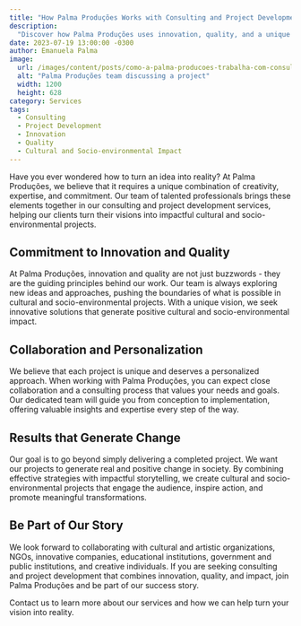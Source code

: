 ```yaml
---
title: "How Palma Produções Works with Consulting and Project Development"
description:
  "Discover how Palma Produções uses innovation, quality, and a unique vision to provide impactful consulting and project development services."
date: 2023-07-19 13:00:00 -0300
author: Emanuela Palma
image:
  url: /images/content/posts/como-a-palma-producoes-trabalha-com-consultoria-e-desenvolvimento-de-projetos.jpg
  alt: "Palma Produções team discussing a project"
  width: 1200
  height: 628
category: Services
tags:
  - Consulting
  - Project Development
  - Innovation
  - Quality
  - Cultural and Socio-environmental Impact
---
```


Have you ever wondered how to turn an idea into reality? At Palma Produções, we believe that it requires a unique combination of creativity, expertise, and commitment. Our team of talented professionals brings these elements together in our consulting and project development services, helping our clients turn their visions into impactful cultural and socio-environmental projects.

## Commitment to Innovation and Quality

At Palma Produções, innovation and quality are not just buzzwords - they are the guiding principles behind our work. Our team is always exploring new ideas and approaches, pushing the boundaries of what is possible in cultural and socio-environmental projects. With a unique vision, we seek innovative solutions that generate positive cultural and socio-environmental impact.

## Collaboration and Personalization

We believe that each project is unique and deserves a personalized approach. When working with Palma Produções, you can expect close collaboration and a consulting process that values your needs and goals. Our dedicated team will guide you from conception to implementation, offering valuable insights and expertise every step of the way.

## Results that Generate Change

Our goal is to go beyond simply delivering a completed project. We want our projects to generate real and positive change in society. By combining effective strategies with impactful storytelling, we create cultural and socio-environmental projects that engage the audience, inspire action, and promote meaningful transformations.

## Be Part of Our Story

We look forward to collaborating with cultural and artistic organizations, NGOs, innovative companies, educational institutions, government and public institutions, and creative individuals. If you are seeking consulting and project development that combines innovation, quality, and impact, join Palma Produções and be part of our success story.

Contact us to learn more about our services and how we can help turn your vision into reality.
